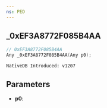 ```yaml
---
ns: PED
---
```

## _0xEF3A8772F085B4AA

```c
// 0xEF3A8772F085B4AA
Any _0xEF3A8772F085B4AA(Any p0);
```

```
NativeDB Introduced: v1207
```

## Parameters
* **p0**:
